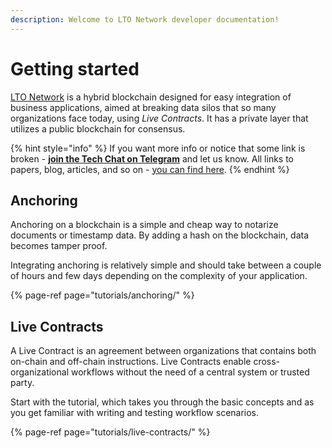 ```yaml
---
description: Welcome to LTO Network developer documentation!
---
```


# Getting started

[LTO Network](https://ltonetwork.com) is a hybrid blockchain designed for easy integration of business applications, aimed at breaking data silos that so many organizations face today, using _Live Contracts_. It has a private layer that utilizes a public blockchain for consensus. 

{% hint style="info" %}
If you want more info or notice that some link is broken - [**join the Tech Chat on Telegram**](https://t.me/LTOtech) and let us know. All  links to papers, blog, articles, and so on - [you can find here](https://blog.ltonetwork.com/lto-network-sources/).
{% endhint %}

## Anchoring

Anchoring on a blockchain is a simple and cheap way to notarize documents or timestamp data. By adding a hash on the blockchain, data becomes tamper proof.

Integrating anchoring is relatively simple and should take between a couple of hours and few days depending on the complexity of your application.

{% page-ref page="tutorials/anchoring/" %}

## Live Contracts

A Live Contract is an agreement between organizations that contains both on-chain and off-chain instructions. Live Contracts enable cross-organizational workflows without the need of a central system or trusted party.

Start with the tutorial, which takes you through the basic concepts and as you get familiar with writing and testing workflow scenarios.

{% page-ref page="tutorials/live-contracts/" %}

## 

